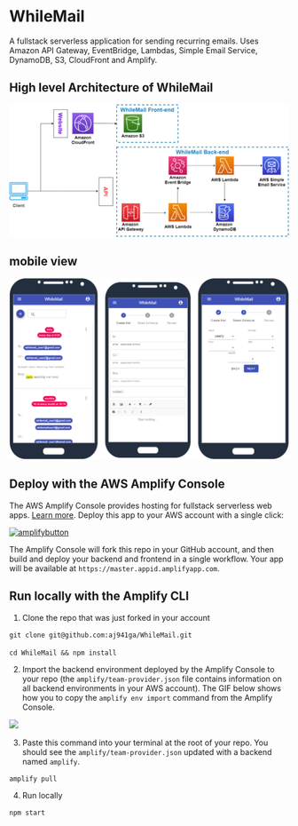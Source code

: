 # WhileMail

A fullstack serverless application for sending recurring emails. Uses Amazon API Gateway, EventBridge, Lambdas, Simple Email Service, DynamoDB, S3, CloudFront and Amplify.

## High level Architecture of WhileMail

![WhileMail AWS High Level architecture](public/images/whilemail-aws-architecture.png)

## mobile view

![WhileMail mobile view](public/images/whilemail-mobile-view.png)

## Deploy with the AWS Amplify Console

The AWS Amplify Console provides hosting for fullstack serverless web apps. [Learn more](https://console.amplify.aws). Deploy this app to your AWS account with a single click:

[![amplifybutton](https://oneclick.amplifyapp.com/button.svg)](https://console.aws.amazon.com/amplify/home#/deploy?repo=https://github.com/aj941ga/WhileMail)

The Amplify Console will fork this repo in your GitHub account, and then build and deploy your backend and frontend in a single workflow. Your app will be available at `https://master.appid.amplifyapp.com`.

## Run locally with the Amplify CLI

1. Clone the repo that was just forked in your account

  ```
  git clone git@github.com:aj941ga/WhileMail.git

  cd WhileMail && npm install
  ```

2. Import the backend environment deployed by the Amplify Console to your repo (the `amplify/team-provider.json` file contains information on all backend environments in your AWS account). The GIF below shows how you to copy the `amplify env import` command from the Amplify Console. 

<img src="https://github.com/aws-samples/create-react-app-auth-amplify/blob/master/src/images/import-backend.gif" width="800"/>

3. Paste this command into your terminal at the root of your repo. You should see the `amplify/team-provider.json` updated with a backend named `amplify`.

  ```
  amplify pull
  ```
4. Run locally

  ```
  npm start
  ```

